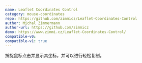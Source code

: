 ```yaml
---
name: Leaflet Coordinates Control
category: mouse-coordinates
repo: https://github.com/zimmicz/Leaflet-Coordinates-Control
author: Michal Zimmermann
author-url: https://github.com/zimmicz
demo: https://www.zimmi.cz/Leaflet-Coordinates-Control/
compatible-v0:
compatible-v1: true
---
```


捕捉鼠标点击并显示其坐标，并可以进行轻松复制。
